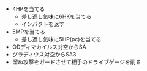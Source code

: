 - 4HPを当てる
  - 差し返し気味に6HKを当てる
  - インパクトを返す
- 5MPを当てる
  - 差し返し気味に5HP(pc)を当てる
- ODディマカイルス対空からSA
- グラディウス対空からSA3
- 溜め攻撃をガードさせて相手のドライブゲージを削る
